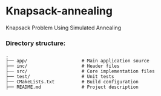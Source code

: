 # Knapsack-annealing
Knapsack Problem Using Simulated Annealing

### Directory structure:
```plain
.
├── app/                    # Main application source
├── inc/                    # Header files
├── src/                    # Core implementation files
├── test/                   # Unit tests
├── CMakeLists.txt          # Build configuration
├── README.md               # Project description
```

